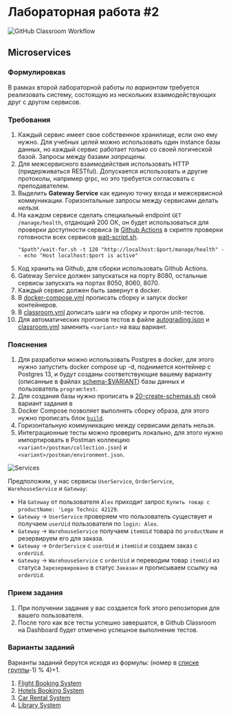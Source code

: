 # Лабораторная работа #2

![GitHub Classroom Workflow](../../workflows/GitHub%20Classroom%20Workflow/badge.svg?branch=master)

## Microservices

### Формулировкаs

В рамках второй лабораторной работы _по вариантам_ требуется реализовать систему, состоящую из нескольких
взаимодействующих друг с другом сервисов.

### Требования

1. Каждый сервис имеет свое собственное хранилище, если оно ему нужно. Для учебных целей можно использовать один
   instance базы данных, но каждый сервис работает _только_ со своей логической базой. Запросы между базами _запрещены_.
2. Для межсервисного взаимодействия использовать HTTP (придерживаться RESTful). Допускается использовать и другие
   протоколы, например grpc, но это требуется согласовать с преподавателем.
3. Выделить **Gateway Service** как единую точку входа и межсервисной коммуникации. Горизонтальные запросы между
   сервисами делать _нельзя_.
4. На каждом сервисе сделать специальный endpoint `GET /manage/health`, отдающий 200 ОК, он будет использоваться для
   проверки доступности сервиса (в [Github Actions](.github/workflows/classroom.yml) в скрипте проверки готовности всех
   сервисов [wait-script.sh](scripts/wait-script.sh).
   ```shell
   "$path"/wait-for.sh -t 120 "http://localhost:$port/manage/health" -- echo "Host localhost:$port is active"
   ```
6. Код хранить на Github, для сборки использовать Github Actions.
7. Gateway Service должен запускаться на порту 8080, остальные сервисы запускать на портах 8050, 8060, 8070.
8. Каждый сервис должен быть завернут в docker.
9. В [docker-compose.yml](docker-compose.yml) прописать сборку и запуск docker контейнеров.
10. В [classroom.yml](.github/workflows/classroom.yml) дописать шаги на сборку и прогон unit-тестов.
11. Для автоматических прогонов тестов в файле [autograding.json](.github/classroom/autograding.json)
    и [classroom.yml](.github/workflows/classroom.yml) заменить `<variant>` на ваш вариант.

### Пояснения

1. Для разработки можно использовать Postgres в docker, для этого нужно запустить docker compose up -d, поднимется
   контейнер с Postgres 13, и будут созданы соответствующие вашему варианту (описанные в
   файлах [schema-$VARIANT](postgres/scripts)) базы данных и пользователь `program`:`test`.
2. Для создания базы нужно прописать в [20-create-schemas.sh](postgres/20-create-databases.sh) свой вариант задания в
3. Docker Compose позволяет выполнять сборку образа, для этого нужно прописать
   блок [`build`](https://docs.docker.com/compose/compose-file/build/).
4. Горизонтальную коммуникацию между сервисами делать нельзя.
5. Интеграционные тесты можно проверить локально, для этого нужно импортировать в Postman
   коллекцию `<variant>/postman/collection.json`) и `<variant>/postman/environment.json`.

![Services](images/services.png)

Предположим, у нас сервисы `UserService`, `OrderService`, `WarehouseService` и `Gateway`:

* На `Gateway` от пользователя `Alex` приходит запрос `Купить товар с productName: 'Lego Technic 42129`.
* `Gateway` -> `UserService` проверяем что пользователь существует и получаем `userUid` пользователя по `login: Alex`.
* `Gateway` -> `WarehouseService` получаем `itemUid` товара по `productName` и резервируем его для заказа.
* `Gateway` -> `OrderService` с `userUid` и `itemUid` и создаем заказ с `orderUid`.
* `Gateway` -> `WarehouseService` с `orderUid` и переводим товар `itemUid` из статуса `Зарезервировано` в
  статус `Заказан` и прописываем ссылку на `orderUid`.

### Прием задания

1. При получении задания у вас создается fork этого репозитория для вашего пользователя.
2. После того как все тесты успешно завершатся, в Github Classroom на Dashboard будет отмечено успешное выполнение
   тестов.

### Варианты заданий

Варианты заданий берутся исходя из формулы:
(номер в [списке группы](https://docs.google.com/spreadsheets/d/1BT5iLgERiWUPPn4gtOQk4KfHjVOTQbUS7ragAJrl6-Q)-1) % 4)+1.

1. [Flight Booking System](v1/README.md)
1. [Hotels Booking System](v2/README.md)
1. [Car Rental System](v3/README.md)
1. [Library System](v4/README.md)

